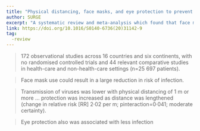 ```yaml
---
title: "Physical distancing, face masks, and eye protection to prevent person-to-person transmission of SARS-CoV-2 and COVID-19: a systematic review and meta-analysis"
author: SURGE
excerpt: "A systematic review and meta-analysis which found that face masks 'result in a large reduction in risk of infection' as well as finding that social-distancing and eye protection were also effective"
link: https://doi.org/10.1016/S0140-6736(20)31142-9
tag:
  -review
---
```

> 172 observational studies across 16 countries and six continents, with no randomised controlled trials and 44 relevant comparative studies in health-care and non-health-care settings (n=25 697 patients).

> Face mask use could result in a large reduction in risk of infection.

> Transmission of viruses was lower with physical distancing of 1 m or more ... protection was increased as distance was lengthened (change in relative risk [RR] 2·02 per m; pinteraction=0·041; moderate certainty).

> Eye protection also was associated with less infection